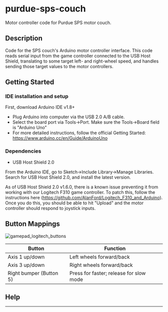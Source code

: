 # purdue-sps-couch
Motor controller code for Purdue SPS motor couch.

## Description

Code for the SPS couch's Arduino motor controller interface. This code reads serial input from the game controller connected to the USB Host Shield, translating to some target left- and right-wheel speed, and handles sending those target values to the motor controllers.

## Getting Started

### IDE installation and setup

First, download Arduino IDE v1.8+

* Plug Arduino into computer via the USB 2.0 A/B cable.
* Select the board port via Tools->Port. Make sure the Tools->Board field is "Arduino Uno"
* For more detailed instructions, follow the official Getting Started: https://www.arduino.cc/en/Guide/ArduinoUno

### Dependencies

* USB Host Shield 2.0

From the Arduino IDE, go to Sketch->Include Library->Manage Libraries. Search for USB Host Shield 2.0, and install the latest version.

As of USB Host Shield 2.0 v1.6.0, there is a known issue preventing it from working with our Logitech F310 game controller. To patch this, follow the instructions here (https://github.com/AlanFord/Logitech_F310_and_Arduino). Once you do this, you should be able to hit "Upload" and the motor controller should respond to joystick inputs.


## Button Mappings
![gamepad_logitech_buttons](https://user-images.githubusercontent.com/3460254/132637436-eb833f64-042f-4bdc-9431-5c734b44bf5c.png)

Button | Function
-----|----
Axis 1 up/down | Left wheels forward/back
Axis 3 up/down | Right wheels forward/back
Right bumper (Button 5) | Press for faster; release for slow mode

## Help

---
